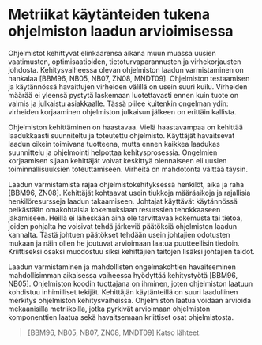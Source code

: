 # Metriikat käytänteiden tukena ohjelmiston laadun arvioimisessa

Ohjelmistot kehittyvät elinkaarensa aikana muun muassa uusien vaatimusten, optimisaatioiden, tietoturvaparannusten ja 
virhekorjausten johdosta. Kehitysvaiheessa olevan ohjelmiston laadun varmistaminen on hankalaa 
[BBM96, NB05, NB07, ZN08, MNDT09]. Ohjelmiston testaamisen ja käytännössä havaittujen virheiden välillä on usein suuri 
kuilu. Virheiden määrää ei yleensä pystytä laskemaan luotettavasti ennen kuin tuote on valmis ja julkaistu asiakkaalle. 
Tässä piilee kuitenkin ongelman ydin: virheiden korjaaminen ohjelmiston julkaisun jälkeen on erittäin kallista.

Ohjelmiston kehittäminen on haastavaa. Vielä haastavampaa on kehittää laadukkaasti suunniteltu ja toteutettu ohjelmisto. 
Käyttäjät havaitsevat laadun oikein toimivana tuotteena, mutta ennen kaikkea laadukas suunnittelu ja ohjelmointi 
helpottaa kehitysprosessia. Ongelmien korjaamisen sijaan kehittäjät voivat keskittyä olennaiseen eli uusien 
toiminnallisuuksien toteuttamiseen. Virheitä on mahdotonta välttää täysin.

Laadun varmistamista rajaa ohjelmistokehityksessä henkilöt, aika ja raha [BBM96, ZN08]. Kehittäjät kohtaavat usein 
tiukkoja määräaikoja ja rajallisia henkilöresursseja laadun takaamiseen. Johtajat käyttävät käytännössä pelkästään 
omakohtaisia kokemuksiaan resurssien tehokkaaseen jakamiseen. Heillä ei läheskään aina ole tarvittavaa kokemusta tai 
tietoa, joiden pohjalta he voisivat tehdä järkeviä päätöksiä ohjelmiston laadun kannalta. Tästä johtuen päätökset 
tehdään usein johtajien odotusten mukaan ja näin ollen he joutuvat arvioimaan laatua puutteellisin tiedoin. Kriittiseksi 
osaksi muodostuu siksi kehittäjien taitojen lisäksi johtajien taidot.

Laadun varmistaminen ja mahdollisten ongelmakohtien havaitseminen mahdollisimman aikaisessa vaiheessa hyödyttää 
kehitystyötä [BBM96, NB05]. Ohjelmiston koodin tuottajana on ihminen, joten ohjelmiston laatuun kohdistuu inhimilliset 
tekijät. Kehittäjän käytänteillä on suuri laadullinen merkitys ohjelmiston kehitysvaiheissa. Ohjelmiston laatua voidaan 
arvioida mekaanisilla metriikoilla, jotka pyrkivät arvioimaan ohjelmiston komponenttien laatua sekä havaitsemaan 
kriittiset osat ohjelmistosta.

> [BBM96, NB05, NB07, ZN08, MNDT09] Katso lähteet.
